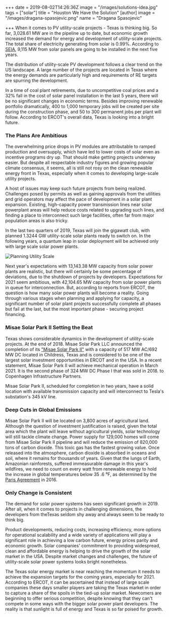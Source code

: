 +++
date = 2019-08-02T14:26:36Z
image = "/images/solutions-idea.jpg"
tags = ["solar"]
title = "Houston We Have the Solution"
[author]
image = "/images/dragana-spasojevic.png"
name = "Dragana Spasojevic"

+++
When it comes to PV utility-scale projects - Texas is thinking big. So far, 3,028.61 MW are in the pipeline up to date, but economic growth increased the demand for energy and development of utility-scale projects. The total share of electricity generating from solar is 0.99%. According to [SEIA](https://www.seia.org/state-solar-policy/texas-solar),  9,115 MW from solar panels are going to be installed in the next five years. 

The distribution of utility-scale PV development follows a clear trend on the US landscape. A large number of the projects are located in Texas where the energy demands are particularly high and requirements of RE targets are spurring the development.  

In a time of coal plant retirements, due to uncompetitive coal prices and a 32% fall in the cost of solar panel installation in the last 5 years, there will be no significant changes in economic terms. Besides improving renewable portfolio dramatically, 400 to 1,000 temporary jobs will be created per site during the construction phase, and 50 to 300 permanent jobs per plant will follow. According to ERCOT's overall data, Texas is looking into a bright future. 

### The Plans Are Ambitious

The overwhelming price drops in PV modules are attributable to ramped production and oversupply, which have led to lower costs of solar even as incentive programs dry up. That should make getting projects underway easier. But despite all respectable industry figures and growing popular climate consensus, it seems, all is still not rosy on the clean renewable energy front in Texas, especially when it comes to developing large-scale utility projects. 

A host of issues may keep such future projects from being realized. Challenges posed by permits as well as gaining approvals from the utilities and grid operators may affect the pace of development in a solar plant expansion. Existing, high-capacity power transmission lines near solar powerplant areas will help reduce costs related to upgrading such lines, and finding a place to interconnect such large facilities, often far from major population areas is also tricky. 

In the last two quarters of 2019, Texas will join the gigawatt club, with planned 1.3244 GW utility-scale solar plants ready to switch on. In the following years, a quantum leap in solar deployment will be achieved only with large scale solar power plants. 

![Planning Utility Scale](/images/planning-utility-scale.png)

Next year's expectations with 13,143.38 MW capacity from solar power plants are realistic, but there will certainly be some percentage of deviations, due to the shutdown of projects by developers. Expectations for 2021 seem ambitious, with 42,104.65 MW capacity from solar power plants in queue for interconnection. But, according to reports from ERCOT, the question is how many solar power plants will become a reality. Going through various stages when planning and applying for capacity, a significant number of solar plant projects successfully complete all phases but fail at the last, but the most important phase - securing project financing.

### Misae Solar Park II Setting the Beat

Texas shows considerable dynamics in the development of utility-scale projects. At the end of 2018. Misae Solar Park LLC announced the completion of its ["Misae Solar Park II"](https://www.misaesolar.com/misae-solar-park-2) with a capacity of 517 MW AC/692 MW DC located in Childress, Texas and is considered to be one of the largest solar investment opportunities in ERCOT and in the USA. In a recent statement, Misae Solar Park II will achieve mechanical operation in March 2021. It is the second phase of 324 MW DC Phase I that was sold in 2018. to Copenhagen Infrastructure Partners. 

Misae Solar Park II, scheduled for completion in two years, have a solid location with available transmission capacity and will interconnect to Tesla's substation's 345 kV line. 

### Deep Cuts in Global Emissions

Misae Solar Park II will be located on 3,800 acres of agricultural land. Although the question of investment justification is raised, given the total area which the plant will leave without agricultural yields, solar technology will still tackle climate change. Power supply for 129,000 homes will come from Misae Solar Park II pipeline and will reduce the emission of 820,000 tons of carbon dioxide. This toxic gas has the fastest growing value. Once released into the atmosphere, carbon dioxide is absorbed in oceans and soil, where it remains for thousands of years. Given that the lungs of Earth, Amazonian rainforests, suffered immeasurable damage in this year's wildfires, we need to count on every watt from renewable energy to hold the increase in global temperatures below 35 .6 ⁰F, as determined by the [Paris Agreement](https://unfccc.int/process-and-meetings/the-paris-agreement/the-paris-agreement) in 2016. 

### Only Change is Consistent

The demand for solar power systems has seen significant growth in 2019. After all, when it comes to projects in challenging dimensions, the developers from theTexas seldom shy away and always seem to be ready to think big. 

Product developments, reducing costs, increasing efficiency, more options for operational scalability and a wide variety of applications will play a significant role in achieving a low carbon future, energy prices parity and economic growth. Solar companies' commitment to providing widespread, clean and affordable energy is helping to drive the growth of the solar market in the USA. Despite market changes and challenges, the future of utility-scale solar power systems looks bright nonetheless. 

The Texas solar energy market is near reaching the momentum it needs to achieve the expansion targets for the coming years, especially for 2021. According to ERCOT, it can be ascertained that instead of large scale companies these days smaller players are taking the Texas market in order to capture a share of the spoils in the tied-up solar market. Newcomers are beginning to offer serious competition, despite knowing that they can't compete in some ways with the bigger solar power plant developers. The reality is that sunlight is full of energy and Texas is so far poised for growth.